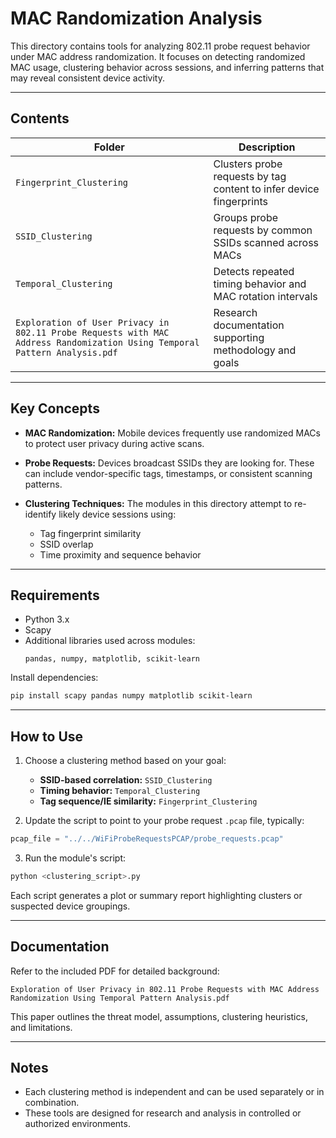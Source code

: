 # MAC Randomization Analysis

This directory contains tools for analyzing 802.11 probe request behavior under MAC address randomization. It focuses on detecting randomized MAC usage, clustering behavior across sessions, and inferring patterns that may reveal consistent device activity.

---

## Contents

| Folder               | Description                                                              |
|----------------------|--------------------------------------------------------------------------|
| `Fingerprint_Clustering` | Clusters probe requests by tag content to infer device fingerprints     |
| `SSID_Clustering`        | Groups probe requests by common SSIDs scanned across MACs              |
| `Temporal_Clustering`    | Detects repeated timing behavior and MAC rotation intervals             |
|`Exploration of User Privacy in 802.11 Probe Requests with MAC Address Randomization Using Temporal Pattern Analysis.pdf` | Research documentation supporting methodology and goals |

---

## Key Concepts

- **MAC Randomization:** Mobile devices frequently use randomized MACs to protect user privacy during active scans.
- **Probe Requests:** Devices broadcast SSIDs they are looking for. These can include vendor-specific tags, timestamps, or consistent scanning patterns.
- **Clustering Techniques:** The modules in this directory attempt to re-identify likely device sessions using:

  - Tag fingerprint similarity
  - SSID overlap
  - Time proximity and sequence behavior

---

## Requirements

- Python 3.x  
- Scapy  
- Additional libraries used across modules:
  ```
  pandas, numpy, matplotlib, scikit-learn
  ```

Install dependencies:

```bash
pip install scapy pandas numpy matplotlib scikit-learn
```

---

## How to Use

1. Choose a clustering method based on your goal:
   - **SSID-based correlation:** `SSID_Clustering`
   - **Timing behavior:** `Temporal_Clustering`
   - **Tag sequence/IE similarity:** `Fingerprint_Clustering`

2. Update the script to point to your probe request `.pcap` file, typically:

```python
pcap_file = "../../WiFiProbeRequestsPCAP/probe_requests.pcap"
```

3. Run the module's script:

```bash
python <clustering_script>.py
```

Each script generates a plot or summary report highlighting clusters or suspected device groupings.

---

## Documentation

Refer to the included PDF for detailed background:

```
Exploration of User Privacy in 802.11 Probe Requests with MAC Address Randomization Using Temporal Pattern Analysis.pdf
```

This paper outlines the threat model, assumptions, clustering heuristics, and limitations.

---

## Notes

- Each clustering method is independent and can be used separately or in combination.
- These tools are designed for research and analysis in controlled or authorized environments.
